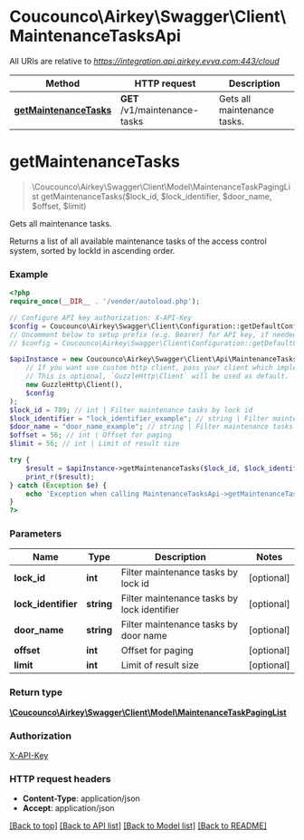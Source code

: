 # Coucounco\Airkey\Swagger\Client\MaintenanceTasksApi

All URIs are relative to *https://integration.api.airkey.evva.com:443/cloud*

Method | HTTP request | Description
------------- | ------------- | -------------
[**getMaintenanceTasks**](MaintenanceTasksApi.md#getMaintenanceTasks) | **GET** /v1/maintenance-tasks | Gets all maintenance tasks.


# **getMaintenanceTasks**
> \Coucounco\Airkey\Swagger\Client\Model\MaintenanceTaskPagingList getMaintenanceTasks($lock_id, $lock_identifier, $door_name, $offset, $limit)

Gets all maintenance tasks.

Returns a list of all available maintenance tasks of the access control system, sorted by lockId in ascending order.

### Example
```php
<?php
require_once(__DIR__ . '/vendor/autoload.php');

// Configure API key authorization: X-API-Key
$config = Coucounco\Airkey\Swagger\Client\Configuration::getDefaultConfiguration()->setApiKey('X-API-Key', 'YOUR_API_KEY');
// Uncomment below to setup prefix (e.g. Bearer) for API key, if needed
// $config = Coucounco\Airkey\Swagger\Client\Configuration::getDefaultConfiguration()->setApiKeyPrefix('X-API-Key', 'Bearer');

$apiInstance = new Coucounco\Airkey\Swagger\Client\Api\MaintenanceTasksApi(
    // If you want use custom http client, pass your client which implements `GuzzleHttp\ClientInterface`.
    // This is optional, `GuzzleHttp\Client` will be used as default.
    new GuzzleHttp\Client(),
    $config
);
$lock_id = 789; // int | Filter maintenance tasks by lock id
$lock_identifier = "lock_identifier_example"; // string | Filter maintenance tasks by lock identifier
$door_name = "door_name_example"; // string | Filter maintenance tasks by door name
$offset = 56; // int | Offset for paging
$limit = 56; // int | Limit of result size

try {
    $result = $apiInstance->getMaintenanceTasks($lock_id, $lock_identifier, $door_name, $offset, $limit);
    print_r($result);
} catch (Exception $e) {
    echo 'Exception when calling MaintenanceTasksApi->getMaintenanceTasks: ', $e->getMessage(), PHP_EOL;
}
?>
```

### Parameters

Name | Type | Description  | Notes
------------- | ------------- | ------------- | -------------
 **lock_id** | **int**| Filter maintenance tasks by lock id | [optional]
 **lock_identifier** | **string**| Filter maintenance tasks by lock identifier | [optional]
 **door_name** | **string**| Filter maintenance tasks by door name | [optional]
 **offset** | **int**| Offset for paging | [optional]
 **limit** | **int**| Limit of result size | [optional]

### Return type

[**\Coucounco\Airkey\Swagger\Client\Model\MaintenanceTaskPagingList**](../Model/MaintenanceTaskPagingList.md)

### Authorization

[X-API-Key](../../README.md#X-API-Key)

### HTTP request headers

 - **Content-Type**: application/json
 - **Accept**: application/json

[[Back to top]](#) [[Back to API list]](../../README.md#documentation-for-api-endpoints) [[Back to Model list]](../../README.md#documentation-for-models) [[Back to README]](../../README.md)

